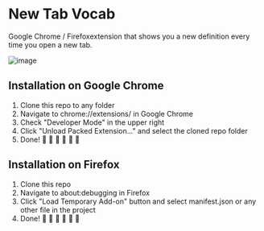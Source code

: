 # New Tab Vocab

Google Chrome / Firefoxextension that shows you a new definition every time you open a new tab.

![image](https://user-images.githubusercontent.com/6979737/36795477-c0e5ac70-1c68-11e8-9b73-f1cfd576549a.png)

## Installation on Google Chrome

1. Clone this repo to any folder
1. Navigate to chrome://extensions/ in Google Chrome
1. Check "Developer Mode" in the upper right
1. Click "Unload Packed Extension..." and select the cloned repo folder
1. Done! :tada: :balloon: :confetti_ball: :tada: :balloon: :confetti_ball:

## Installation on Firefox
1. Clone this repo
1. Navigate to about:debugging in Firefox
1. Click "Load Temporary Add-on" button and select manifest.json or any other file in the project
1. Done! :tada: :balloon: :confetti_ball: :tada: :balloon: :confetti_ball:
